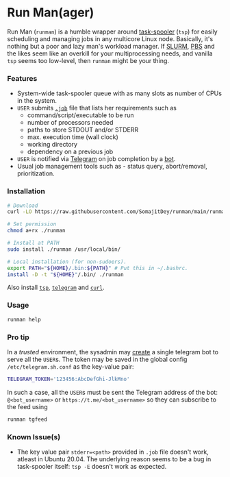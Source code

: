 # Run Man(ager)
Run Man (`runman`) is a humble wrapper around [task-spooler](http://viric.name/soft/ts/) (`tsp`) for easily scheduling and managing jobs in any multicore Linux node. Basically, it's nothing but a poor and lazy man's workload manager. If [SLURM](https://slurm.schedmd.com/documentation.html), [PBS](https://www.openpbs.org/) and the likes seem like an overkill for your multiprocessing needs, and vanilla `tsp` seems too low-level, then `runman` might be your thing.

### Features
- System-wide task-spooler queue with as many slots as number of CPUs in the system.
- `USER` submits [`.job`](/example.job) file that lists her requirements such as  
    - command/script/executable to be run
    - number of processors needed
    - paths to store STDOUT and/or STDERR
    - max. execution time (wall clock)
    - working directory
    - dependency on a previous job
- `USER` is notified via [Telegram](https://telegram.org/) on job completion by a [bot](https://github.com/fabianonline/telegram.sh).
- Usual job management tools such as - status query, abort/removal, prioritization.

### Installation
```bash
# Download
curl -LO https://raw.githubusercontent.com/SomajitDey/runman/main/runman

# Set permission
chmod a+rx ./runman

# Install at PATH
sudo install ./runman /usr/local/bin/

# Local installation (for non-sudoers).
export PATH="${HOME}/.bin:${PATH}" # Put this in ~/.bashrc.
install -D -t "${HOME}"/.bin/ ./runman
```
Also install [`tsp`](https://command-not-found.com/tsp), [`telegram`](https://github.com/fabianonline/telegram.sh#installation--configuration) and [`curl`](https://command-not-found.com/curl).

### Usage
```bash
runman help
```

### Pro tip
In a *trusted* environment, the sysadmin may [create](https://github.com/fabianonline/telegram.sh#installation--configuration) a single telegram bot to serve all the `USER`s. The token may be saved in the global config `/etc/telegram.sh.conf` as the key-value pair:
```bash
TELEGRAM_TOKEN='123456:AbcDefGhi-JlkMno'
```
In such a case, all the `USER`s must be sent the Telegram address of the bot: `@<bot_username>` or `https://t.me/<bot_username>` so they can subscribe to the feed using 
```bash
runman tgfeed
```

### Known Issue(s)
- The key value pair `stderr=<path>` provided in `.job` file doesn't work, atleast in Ubuntu 20.04. The underlying reason seems to be a bug in task-spooler itself: `tsp -E` doesn't work as expected.
